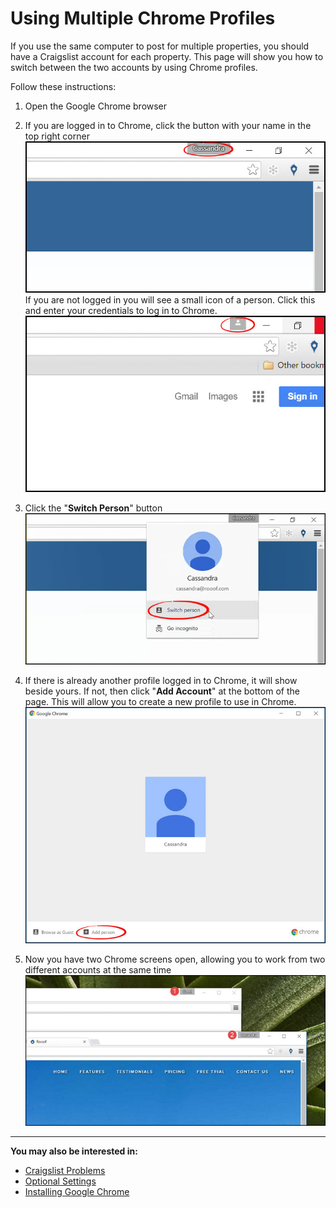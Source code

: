 # Using Multiple Chrome Profiles

If you use the same computer to post for multiple properties, you should have a Craigslist account for each property. This page will show you how to switch between the two accounts by using Chrome profiles.

Follow these instructions:
1. Open the Google Chrome browser
2. If you are logged in to Chrome, click the button with your name in the top right corner
![](chrome10.jpg)<br>
If you are not logged in you will see a small icon of a person. Click this and enter your credentials to log in to Chrome.
![](users1.jpg)

3. Click the "**Switch Person**" button
![](chrome11.jpg)<br>

4. If there is already another profile logged in to Chrome, it will show beside yours. If not, then click "**Add Account**" at the bottom of the page. This will allow you to create a new profile to use in Chrome.
![](chrome12.jpg)<br>

5. Now you have two Chrome screens open, allowing you to work from two different accounts at the same time
![](chrome13.jpg)

---

**You may also be interested in:**
- [Craigslist Problems](http://docs.rooof.com/craigslist_problems.html)
- [Optional Settings](http://docs.rooof.com/rooof_optional_settings.html)
- [Installing Google Chrome](http://docs.rooof.com/installing_google_chrome.html)
